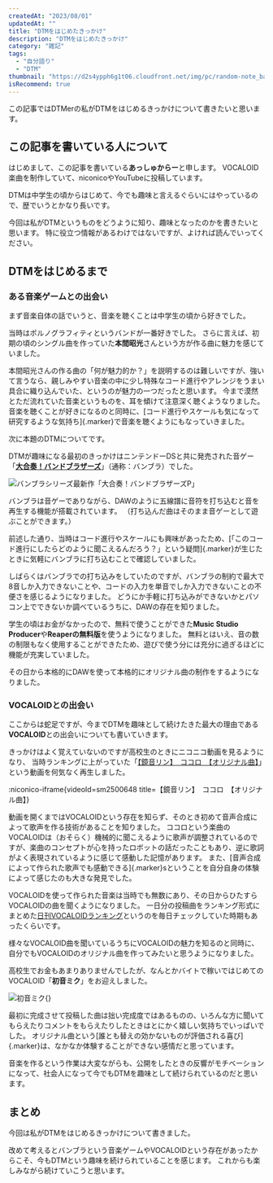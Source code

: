 ```yaml
---
createdAt: "2023/08/01"
updatedAt: ""
title: "DTMをはじめたきっかけ"
description: "DTMをはじめたきっかけ"
category: "雑記"
tags:
  - "自分語り"
  - "DTM"
thumbnail: "https://d2s4ypph6g1t06.cloudfront.net/img/pc/random-note_band_bro_p.avif"
isRecommend: true
---
```


この記事ではDTMerの私がDTMをはじめるきっかけについて書きたいと思います。

## この記事を書いている人について

はじめまして、この記事を書いている**あっしゅからー**と申します。
VOCALOID楽曲を制作していて、niconicoやYouTubeに投稿しています。

DTMは中学生の頃からはじめて、今でも趣味と言えるぐらいにはやっているので、歴でいうとかなり長いです。

今回は私がDTMというものをどうように知り、趣味となったのかを書きたいと思います。
特に役立つ情報があるわけではないですが、よければ読んでいってください。

## DTMをはじめるまで

### ある音楽ゲームとの出会い

まず音楽自体の話でいうと、音楽を聴くことは中学生の頃から好きでした。

当時はポルノグラフィティというバンドが一番好きでした。
さらに言えば、初期の頃のシングル曲を作っていた**本間昭光**さんという方が作る曲に魅力を感じていました。

本間昭光さんの作る曲の「何が魅力的か？」を説明するのは難しいですが、強いて言うなら、親しみやすい音楽の中に少し特殊なコード進行やアレンジをうまい具合に織り込んでいた、というのが魅力の一つだったと思います。
今まで漠然とただ流れていた音楽というものを、耳を傾けて注意深く聴くようなりました。
音楽を聴くことが好きになるのと同時に、[コード進行やスケールも気になって研究するような気持ち]{.marker}で音楽を聴くようにもなっていきました。

次に本題のDTMについてです。

DTMが趣味になる最初のきっかけはニンテンドーDSと共に発売された音ゲー「[**大合奏！バンドブラザーズ**](https://www.nintendo.co.jp/ds/abbj/index.html)」（通称：バンブラ）でした。

![バンブラシリーズ最新作「大合奏！バンドブラザーズP」](https://d2s4ypph6g1t06.cloudfront.net/img/pc/random-note_band_bro_p.avif)

バンブラは音ゲーでありながら、DAWのように五線譜に音符を打ち込むと音を再生する機能が搭載されています。
（打ち込んだ曲はそのまま音ゲーとして遊ぶことができます。）

前述した通り、当時はコード進行やスケールにも興味があったため、[「このコード進行にしたらどのように聞こえるんだろう？」という疑問]{.marker}が生じたときに気軽にバンブラに打ち込むことで確認していました。

しばらくはバンブラでの打ち込みをしていたのですが、バンブラの制約で最大で8音しか入力できないことや、コードの入力を単音でしか入力できないことの不便さを感じるようになりました。
どうにか手軽に打ち込みができないかとパソコン上でできないか調べているうちに、DAWの存在を知りました。

学生の頃はお金がなかったので、無料で使うことができた**Music Studio Producer**や**Reaperの無料版**を使うようになりました。
無料とはいえ、音の数の制限もなく使用することができたため、遊びで使う分には充分に過ぎるほどに機能が充実していました。

その日から本格的にDAWを使って本格的にオリジナル曲の制作をするようになりました。

### VOCALOIDとの出会い

ここからは蛇足ですが、今までDTMを趣味として続けたきた最大の理由である**VOCALOID**との出会いについても書いていきます。

きっかけはよく覚えていないのですが高校生のときにニコニコ動画を見るようになり、
当時ランキングに上がっていた「[【鏡音リン】　ココロ　【オリジナル曲】](https://www.nicovideo.jp/watch/sm2500648)」という動画を何気なく再生しました。

:niconico-iframe{videoId=sm2500648 title=【鏡音リン】　ココロ　【オリジナル曲】}

動画を開くまではVOCALOIDという存在を知らず、そのとき初めて音声合成によって歌声を作る技術があることを知りました。
ココロという楽曲のVOCALOIDは（おそらく）機械的に聞こえるように歌声が調整されているのですが、楽曲のコンセプトが心を持ったロボットの話だったこともあり、逆に歌詞がよく表現されているように感じて感動した記憶があります。
また、[音声合成によって作られた歌声でも感動できる]{.marker}sということを自分自身の体験によって感じたのも大きな発見でした。

VOCALOIDを使って作られた音楽は当時でも無数にあり、その日からひたすらVOCALOIDの曲を聞くようになりました。
一日分の投稿曲をランキング形式にまとめた[日刊VOCALOIDランキング](https://www.nicovideo.jp/tag/%E6%97%A5%E5%88%8AVOCALOID%E3%83%A9%E3%83%B3%E3%82%AD%E3%83%B3%E3%82%B0)というのを毎日チェックしていた時期もあったくらいです。

様々なVOCALOID曲を聞いているうちにVOCALOIDの魅力を知るのと同時に、自分でもVOCALOIDのオリジナル曲を作ってみたいと思うようになりました。

高校生でお金もあまりありませんでしたが、なんとかバイトで稼いではじめてのVOCALOID「**初音ミク**」をお迎えしました。

![初音ミク](https://d2s4ypph6g1t06.cloudfront.net/img/pc/random-note_miku.avif){}

最初に完成させて投稿した曲は拙い完成度ではあるものの、いろんな方に聞いてもらえたりコメントをもらえたりしたときはとにかく嬉しい気持ちでいっぱいでした。
オリジナル曲という[誰とも替えの効かないものが評価される喜び]{.marker}は、なかなか体験することができない感情だと思っています。

音楽を作るという作業は大変ながらも、公開をしたときの反響がモチベーションになって、社会人になって今でもDTMを趣味として続けられているのだと思います。

## まとめ

今回は私がDTMをはじめるきっかけについて書きました。

改めて考えるとバンブラという音楽ゲームやVOCALOIDという存在があったからこそ、今もDTMという趣味を続けられていることを感じます。
これからも楽しみながら続けていこうと思います。
